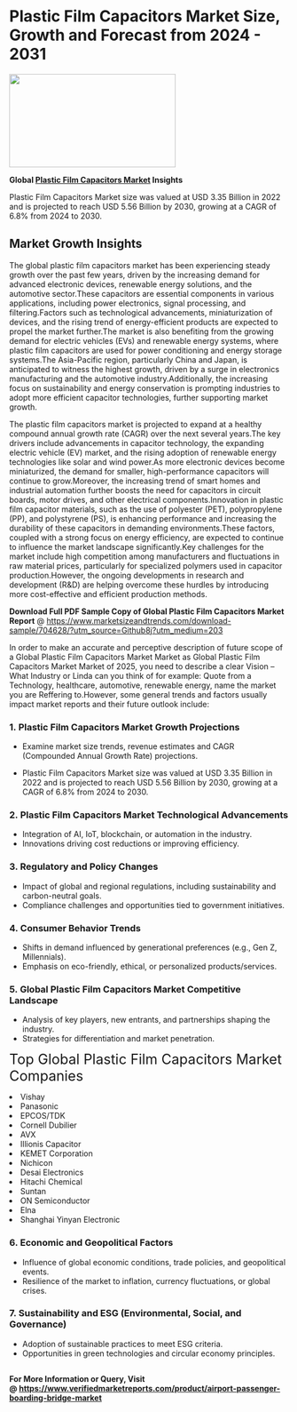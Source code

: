 <H1>Plastic Film Capacitors Market Size, Growth and Forecast from 2024 - 2031</H1><img class="aligncenter size-medium wp-image-584254" src="https://thirdeyenews.in/wp-content/uploads/2024/09/Global-Market-Research-300x168.jpeg" alt="" width="300" height="168" /><p><strong>Global&nbsp;<a href="https://www.marketsizeandtrends.com/download-sample/704628/?utm_source=Github8j?utm_medium=203">Plastic Film Capacitors Market</a> Insights</strong></p><p>Plastic Film Capacitors Market size was valued at USD 3.35 Billion in 2022 and is projected to reach USD 5.56 Billion by 2030, growing at a CAGR of 6.8% from 2024 to 2030.</p><p><h2>Market Growth Insights</h2> <p>The global plastic film capacitors market has been experiencing steady growth over the past few years, driven by the increasing demand for advanced electronic devices, renewable energy solutions, and the automotive sector.These capacitors are essential components in various applications, including power electronics, signal processing, and filtering.Factors such as technological advancements, miniaturization of devices, and the rising trend of energy-efficient products are expected to propel the market further.The market is also benefiting from the growing demand for electric vehicles (EVs) and renewable energy systems, where plastic film capacitors are used for power conditioning and energy storage systems.The Asia-Pacific region, particularly China and Japan, is anticipated to witness the highest growth, driven by a surge in electronics manufacturing and the automotive industry.Additionally, the increasing focus on sustainability and energy conservation is prompting industries to adopt more efficient capacitor technologies, further supporting market growth.</p> <p>The plastic film capacitors market is projected to expand at a healthy compound annual growth rate (CAGR) over the next several years.The key drivers include advancements in capacitor technology, the expanding electric vehicle (EV) market, and the rising adoption of renewable energy technologies like solar and wind power.As more electronic devices become miniaturized, the demand for smaller, high-performance capacitors will continue to grow.Moreover, the increasing trend of smart homes and industrial automation further boosts the need for capacitors in circuit boards, motor drives, and other electrical components.Innovation in plastic film capacitor materials, such as the use of polyester (PET), polypropylene (PP), and polystyrene (PS), is enhancing performance and increasing the durability of these capacitors in demanding environments.These factors, coupled with a strong focus on energy efficiency, are expected to continue to influence the market landscape significantly.Key challenges for the market include high competition among manufacturers and fluctuations in raw material prices, particularly for specialized polymers used in capacitor production.However, the ongoing developments in research and development (R&D) are helping overcome these hurdles by introducing more cost-effective and efficient production methods.</p> <p><span class=""><strong>Download Full PDF Sample Copy of Global Plastic Film Capacitors Market Report</strong> @ <a href="https://www.marketsizeandtrends.com/download-sample/704628/?utm_source=Github8j?utm_medium=203" target="_blank">https://www.marketsizeandtrends.com/download-sample/704628/?utm_source=Github8j?utm_medium=203</a></span></p><p>In order to make an accurate and perceptive description of future scope of a Global&nbsp;Plastic Film Capacitors Market Market as Global&nbsp;Plastic Film Capacitors Market Market of 2025, you need to describe a clear Vision &ndash; What Industry or Linda can you think of for example: Quote from a Technology, healthcare, automotive, renewable energy, name the market you are Reffering to.However, some general trends and factors usually impact market reports and their future outlook include:</p><h3>1.&nbsp;<strong>Plastic Film Capacitors Market Growth Projections</strong></h3><ul><li>Examine market size trends, revenue estimates and CAGR (Compounded Annual Growth Rate) projections.</li><li><p>Plastic Film Capacitors Market size was valued at USD 3.35 Billion in 2022 and is projected to reach USD 5.56 Billion by 2030, growing at a CAGR of 6.8% from 2024 to 2030.</p></li></ul><h3>2.&nbsp;<strong>Plastic Film Capacitors Market Technological Advancements</strong></h3><ul><li>Integration of AI, IoT, blockchain, or automation in the industry.</li><li>Innovations driving cost reductions or improving efficiency.</li></ul><h3>3.&nbsp;<strong>Regulatory and Policy Changes</strong></h3><ul><li>Impact of global and regional regulations, including sustainability and carbon-neutral goals.</li><li>Compliance challenges and opportunities tied to government initiatives.</li></ul><h3>4.&nbsp;<strong>Consumer Behavior Trends</strong></h3><ul><li>Shifts in demand influenced by generational preferences (e.g., Gen Z, Millennials).</li><li>Emphasis on eco-friendly, ethical, or personalized products/services.</li></ul><h3>5.&nbsp;<strong>Global Plastic Film Capacitors Market Competitive Landscape</strong></h3><ul><li>Analysis of key players, new entrants, and partnerships shaping the industry.</li><li>Strategies for differentiation and market penetration.</li></ul><p data-pm-slice="1 1 []"><span style="color: inherit; font-family: inherit; font-size: 25px;">Top Global Plastic Film Capacitors Market Companies</span></p><div class="" data-test-id=""><p><li>Vishay</li><li> Panasonic</li><li> EPCOS/TDK</li><li> Cornell Dubilier</li><li> AVX</li><li> Illionis Capacitor</li><li> KEMET Corporation</li><li> Nichicon</li><li> Desai Electronics</li><li> Hitachi Chemical</li><li> Suntan</li><li> ON Semiconductor</li><li> Elna</li><li> Shanghai Yinyan Electronic</li></p></div><h3>6.&nbsp;<strong>Economic and Geopolitical Factors</strong></h3><ul><li>Influence of global economic conditions, trade policies, and geopolitical events.</li><li>Resilience of the market to inflation, currency fluctuations, or global crises.</li></ul><h3>7.&nbsp;<strong>Sustainability and ESG (Environmental, Social, and Governance)</strong></h3><ul><li>Adoption of sustainable practices to meet ESG criteria.</li><li>Opportunities in green technologies and circular economy principles.</li></ul><h2><strong style="font-size: 14px;">For More Information or Query, Visit @&nbsp;</strong><a style="background-color: #ffffff; font-size: 14px;" href="https://www.marketsizeandtrends.com/report/plastic-film-capacitors-market/" target="_blank">https://www.verifiedmarketreports.com/product/airport-passenger-boarding-bridge-market</a></h2>